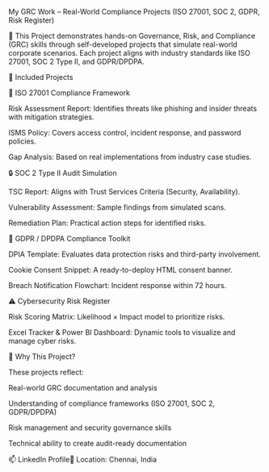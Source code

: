My GRC Work – Real-World Compliance Projects (ISO 27001, SOC 2, GDPR, Risk Register)

📌 This Project demonstrates hands-on Governance, Risk, and Compliance (GRC) skills through self-developed projects that simulate real-world corporate scenarios. Each project aligns with industry standards like ISO 27001, SOC 2 Type II, and GDPR/DPDPA.

📂 Included Projects

🔐 ISO 27001 Compliance Framework

Risk Assessment Report: Identifies threats like phishing and insider threats with mitigation strategies.

ISMS Policy: Covers access control, incident response, and password policies.

Gap Analysis: Based on real implementations from industry case studies.

🔒 SOC 2 Type II Audit Simulation

TSC Report: Aligns with Trust Services Criteria (Security, Availability).

Vulnerability Assessment: Sample findings from simulated scans.

Remediation Plan: Practical action steps for identified risks.

📜 GDPR / DPDPA Compliance Toolkit

DPIA Template: Evaluates data protection risks and third-party involvement.

Cookie Consent Snippet: A ready-to-deploy HTML consent banner.

Breach Notification Flowchart: Incident response within 72 hours.

⚠️ Cybersecurity Risk Register

Risk Scoring Matrix: Likelihood × Impact model to prioritize risks.

Excel Tracker & Power BI Dashboard: Dynamic tools to visualize and manage cyber risks.

🎯 Why This Project?

These projects reflect:

Real-world GRC documentation and analysis

Understanding of compliance frameworks (ISO 27001, SOC 2, GDPR/DPDPA)

Risk management and security governance skills

Technical ability to create audit-ready documentation

📫 LinkedIn Profile📎 Location: Chennai, India
